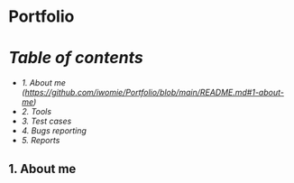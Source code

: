 # Portfolio
# _Table of contents_
* _1. About me (https://github.com/iwomie/Portfolio/blob/main/README.md#1-about-me)_ 
* _2. Tools_ 
* _3. Test cases_ 
* _4. Bugs reporting_
* _5. Reports_

## 1. About me 
